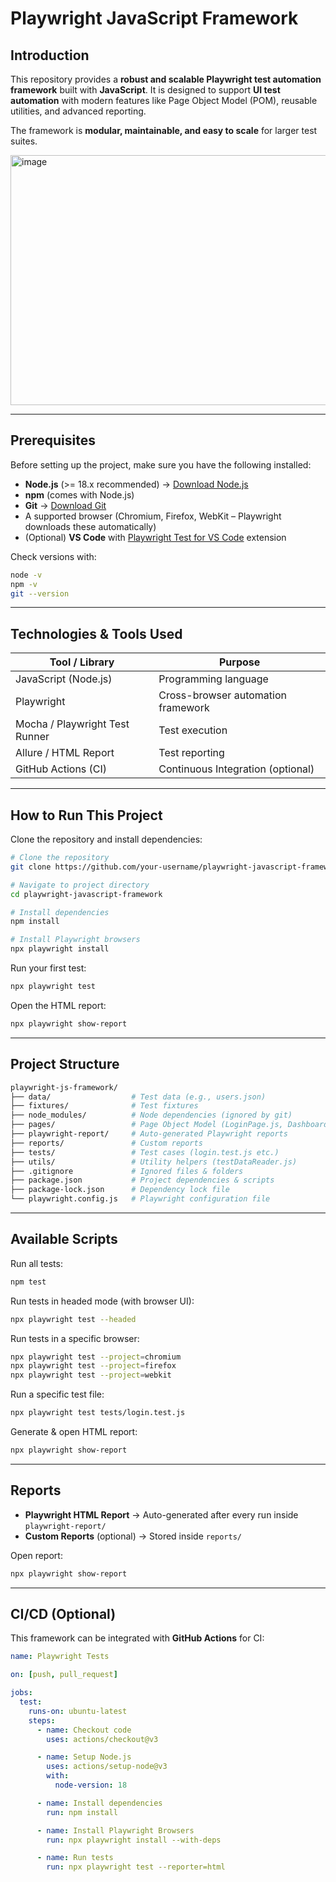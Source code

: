#  Playwright JavaScript Framework

##  Introduction

This repository provides a **robust and scalable Playwright test automation framework** built with **JavaScript**.
It is designed to support **UI test automation** with modern features like Page Object Model (POM), reusable utilities, and advanced reporting.

The framework is **modular, maintainable, and easy to scale** for larger test suites.

<img width="646" height="400" alt="image" src="https://github.com/user-attachments/assets/5f5305d0-b842-483d-8e8b-143df16e8677" />

---

##  Prerequisites

Before setting up the project, make sure you have the following installed:

* **Node.js** (>= 18.x recommended) → [Download Node.js](https://nodejs.org/)
* **npm** (comes with Node.js)
* **Git** → [Download Git](https://git-scm.com/)
* A supported browser (Chromium, Firefox, WebKit – Playwright downloads these automatically)
* (Optional) **VS Code** with [Playwright Test for VS Code](https://marketplace.visualstudio.com/items?itemName=ms-playwright.playwright) extension

Check versions with:

```bash
node -v
npm -v
git --version
```

---

## Technologies & Tools Used

| Tool / Library                 | Purpose                            |
| ------------------------------ | ---------------------------------- |
| JavaScript (Node.js)           | Programming language               |
| Playwright                     | Cross-browser automation framework |
| Mocha / Playwright Test Runner | Test execution                     |
| Allure / HTML Report           | Test reporting                     |
| GitHub Actions (CI)            | Continuous Integration (optional)  |

---

## How to Run This Project

Clone the repository and install dependencies:

```bash
# Clone the repository
git clone https://github.com/your-username/playwright-javascript-framework.git

# Navigate to project directory
cd playwright-javascript-framework

# Install dependencies
npm install

# Install Playwright browsers
npx playwright install
```

Run your first test:

```bash
npx playwright test
```

Open the HTML report:

```bash
npx playwright show-report
```

---

## Project Structure

```bash
playwright-js-framework/
├── data/                  # Test data (e.g., users.json)
├── fixtures/              # Test fixtures
├── node_modules/          # Node dependencies (ignored by git)
├── pages/                 # Page Object Model (LoginPage.js, DashboardPage.js)
├── playwright-report/     # Auto-generated Playwright reports
├── reports/               # Custom reports
├── tests/                 # Test cases (login.test.js etc.)
├── utils/                 # Utility helpers (testDataReader.js)
├── .gitignore             # Ignored files & folders
├── package.json           # Project dependencies & scripts
├── package-lock.json      # Dependency lock file
└── playwright.config.js   # Playwright configuration file
```

---

## Available Scripts

Run all tests:

```bash
npm test
```

Run tests in headed mode (with browser UI):

```bash
npx playwright test --headed
```

Run tests in a specific browser:

```bash
npx playwright test --project=chromium
npx playwright test --project=firefox
npx playwright test --project=webkit
```

Run a specific test file:

```bash
npx playwright test tests/login.test.js
```

Generate & open HTML report:

```bash
npx playwright show-report
```

---

## Reports

* **Playwright HTML Report** → Auto-generated after every run inside `playwright-report/`
* **Custom Reports** (optional) → Stored inside `reports/`

Open report:

```bash
npx playwright show-report
```

---

## CI/CD (Optional)

This framework can be integrated with **GitHub Actions** for CI:

```yaml
name: Playwright Tests

on: [push, pull_request]

jobs:
  test:
    runs-on: ubuntu-latest
    steps:
      - name: Checkout code
        uses: actions/checkout@v3

      - name: Setup Node.js
        uses: actions/setup-node@v3
        with:
          node-version: 18

      - name: Install dependencies
        run: npm install

      - name: Install Playwright Browsers
        run: npx playwright install --with-deps

      - name: Run tests
        run: npx playwright test --reporter=html


